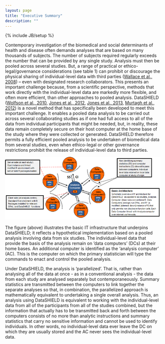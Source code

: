 ```yaml
---
layout: page
title: "Executive Summary"
description: ""
---
```

{% include JB/setup %}


Contemporary investigation of the biomedical and social determinants of health and disease often demands analyses that are based on many thousands of subjects. The number of subjects required regularly exceeds the number that can be provided by any single study. Analysis must then be pooled across several studies. But, a range of practical or ethico-legal/governance considerations (see table 1) can prohibit or discourage the physical sharing of individual-level data with third parties ([Wallace et al., 2008](/references)) – even with designated research collaborators. This presents an important challenge because, from a scientific perspective, methods that work directly with the individual-level data are markedly more flexible, and often more efficient, than other approaches to pooled analysis. DataSHIELD ([Wolfson et al., 2010](/references), [Jones et al., 2012](/references), [Jones et al., 2013](/references), [Murtagh et al., 2012](/references)) is a novel method that has specifically been developed to meet this important challenge. It enables a pooled data analysis to be carried out across several collaborating studies as if one had full access to all of the data from individual participants that might be needed, but, in reality, these data remain completely secure on their host computer at the home base of the study where they were collected or generated. DataSHIELD therefore permits a fully efficient pooled analysis to be undertaken of biomedical data from several studies, even when ethico-legal or other governance restrictions prohibit the release of individual-level data to third parties.

![DataSHIELD](../images/overviewSixStudies.png "DataSHIELD")

The figure (above) illustrates the basic IT infrastructure that underpins DataSHIELD; it reflects a hypothetical implementation based on a pooled analysis involving data from six studies. The individual-level data that provide the basis of the analysis remain on ’data computers’ (DCs) at their home bases. An additional computer is identified as the ‘analysis computer’ (AC). This is the computer on which the primary statistician will type the commands to enact and control the pooled analysis.

 

Under DataSHIELD, the analysis is ‘parallelized’. That is, rather than analysing all of the data at once - as in a conventional analysis - the data from each study are analysed separately but contemporaneously. Summary statistics are transmitted between the computers to link together the separate analyses so that, in combination, the parallelized approach is mathematically equivalent to undertaking a single overall analysis. Thus, an analysis using DataSHIELD is equivalent to working with the individual-level data from all of the participants from all of the studies combined, but the information that actually has to be transmitted back and forth between the computers consists of no more than analytic instructions and summary statistics that carry no sensitive information and cannot be used to identify individuals. In other words, no individual-level data ever leave the DC on which they are usually stored and the AC never sees the individual-level data.
